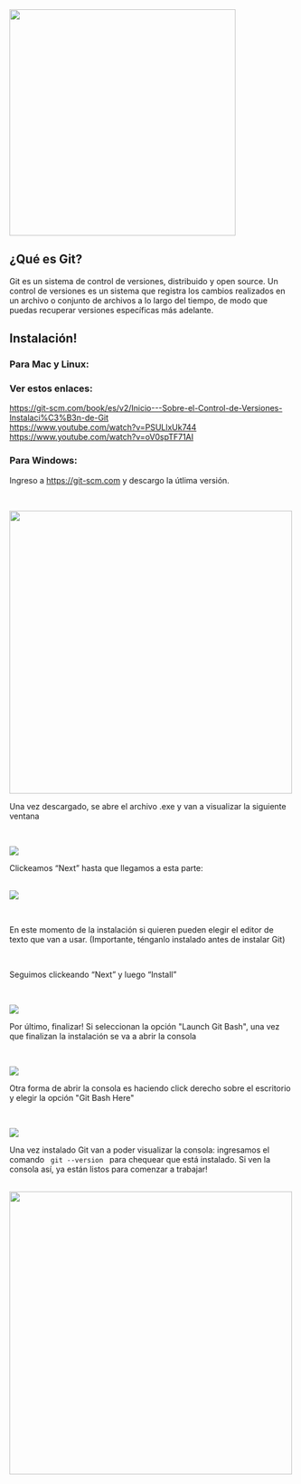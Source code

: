 <img src="./img/git.png" width="400">

## ¿Qué es Git? 
Git es un sistema de control de versiones, distribuido y open source. Un control de versiones es un sistema que registra los cambios realizados en un archivo o conjunto de archivos a lo largo del tiempo, de modo que puedas recuperar versiones específicas más adelante. 

## Instalación!
### Para Mac y Linux: 
### Ver estos enlaces: 
https://git-scm.com/book/es/v2/Inicio---Sobre-el-Control-de-Versiones-Instalaci%C3%B3n-de-Git </br>
https://www.youtube.com/watch?v=PSULlxUk744 </br>
https://www.youtube.com/watch?v=oV0spTF71AI 

### Para Windows: 
Ingreso a <https://git-scm.com> y descargo la útlima versión. 
<p></p></br>

<img src="./img/instalar_window.png" width="500"></br>

<p> Una vez descargado, se abre el archivo .exe y van a visualizar la siguiente ventana </p></br>

<img src="./img/1.png"></br>

<p> Clickeamos “Next” hasta que llegamos a esta parte: </p></br>

<img src="./img/2.png">
<p></p></br>

<p> En este momento de la instalación si quieren pueden elegir el editor de texto que van a usar. (Importante, ténganlo instalado antes de instalar Git) </p></br>

<p> Seguimos clickeando “Next” y luego “Install” </p></br>

<img src="./img/3.png"></br>

<p> Por último, finalizar! Si seleccionan la opción "Launch Git Bash", una vez que finalizan la instalación se va a abrir la consola </p></br>

<img src="./img/4.png"></br>

<p> Otra forma de abrir la consola es haciendo click derecho sobre el escritorio y elegir la opción "Git Bash Here" </p></br>

<img src="./img/consola.png"></br>

<p> Una vez instalado Git van a poder visualizar la consola: ingresamos el comando <code> git --version </code> para chequear que está instalado. Si ven la consola así, ya están listos para comenzar a trabajar! </p></br>

<img src="./img/5.png" width="500">




